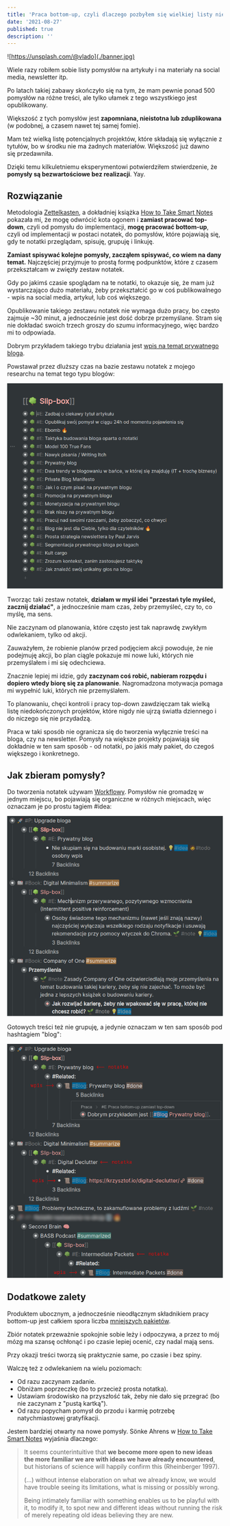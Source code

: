 ```yaml
---
title: 'Praca bottom-up, czyli dlaczego pozbyłem się wielkiej listy niedowiezionych pomysłów i zacząłem robić notatki'
date: '2021-08-27'
published: true
description: ''
---
```


![https://unsplash.com/@vlado](./banner.jpg)

Wiele razy robiłem sobie listy pomysłów na artykuły i na materiały na social media, newsletter itp.

Po latach takiej zabawy skończyło się na tym, że mam pewnie ponad 500 pomysłów na różne treści, ale tylko ułamek z tego wszystkiego jest opublikowany.

Większość z tych pomysłów jest **zapomniana, nieistotna lub zduplikowana** (w podobnej, a czasem nawet tej samej fomie).

Mam też wielką listę potencjalnych projektów, które składają się wyłącznie z tytułów, bo w środku nie ma żadnych materiałów. Większość już dawno się przedawniła.

Dzięki temu kilkuletniemu eksperymentowi potwierdziłem stwierdzenie, że **pomysły są bezwartościowe bez realizacji**. Yay.

## Rozwiązanie

Metodologia [Zettelkasten](https://en.wikipedia.org/wiki/Zettelkasten), a dokładniej książka [How to Take Smart Notes](https://www.goodreads.com/book/show/34507927-how-to-take-smart-notes) pokazała mi, że mogę odwrócić kota ogonem i **zamiast pracować top-down**, czyli od pomysłu do implementacji, **mogę pracować bottom-up**, czyli od implementacji w postaci notatek, do pomysłów, które pojawiają się, gdy te notatki przeglądam, spisuję, grupuję i linkuję.

**Zamiast spisywać kolejne pomysły, zacząłem spisywać, co wiem na dany temat.** Najczęściej przyjmuje to prostą formę podpunktów, które z czasem przekształcam w zwięzły zestaw notatek.

Gdy po jakimś czasie spoglądam na te notatki, to okazuje się, że mam już wystarczająco dużo materiału, żeby przekształcić go w coś publikowalnego - wpis na social media, artykuł, lub coś większego.

Opublikowanie takiego zestawu notatek nie wymaga dużo pracy, bo często zajmuje ~30 minut, a jednocześnie jest dość dobrze przemyślane. Stram się nie dokładać swoich trzech groszy do szumu informacyjnego, więc bardzo mi to odpowiada.

Dobrym przykładem takiego trybu działania jest [wpis na temat prywatnego bloga](/prywatny-blog/).

Powstawał przez dluższy czas na bazie zestawu notatek z mojego researchu na temat tego typu blogów:

![Zestaw Notatek](./zestaw-notatek.png)

Tworząc taki zestaw notatek, **działam w myśl idei "przestań tyle myśleć, zacznij działać"**, a jednocześnie mam czas, żeby przemyśleć, czy to, co myślę, ma sens.

Nie zaczynam od planowania, które często jest tak naprawdę zwykłym odwlekaniem, tylko od akcji.

Zauważyłem, że robienie planów przed podjęciem akcji powoduje, że nie podejmuję akcji, bo plan ciągle pokazuje mi nowe luki, których nie przemyślałem i mi się odechciewa.

Znacznie lepiej mi idzie, gdy **zaczynam coś robić, nabieram rozpędu i dopiero wtedy biorę się za planowanie**. Nagromadzona motywacja pomaga mi wypełnić luki, których nie przemyślałem.

To planowaniu, chęci kontroli i pracy top-down zawdzięczam tak wielką listę niedokończonych projektów, które nigdy nie ujrzą światła dziennego i do niczego się nie przydadzą.

Praca w taki sposób nie ogranicza się do tworzenia wyłącznie treści na bloga, czy na newsletter. Pomysły na większe projekty pojawiają się dokładnie w ten sam sposób - od notatki, po jakiś mały pakiet, do czegoś większego i konkretnego.

## Jak zbieram pomysły?

Do tworzenia notatek używam [Workflowy](https://workflowy.com). Pomysłów nie gromadzę w jednym miejscu, bo pojawiają się organiczne w różnych miejscach, więc oznaczam je po prostu tagiem #idea:

![Pomysł](./idea.png)

Gotowych treści też nie grupuję, a jedynie oznaczam w ten sam sposób pod hashtagiem "blog":

![Wpis](./blog.png)

## Dodatkowe zalety

Produktem ubocznym, a jednocześnie nieodłącznym składnikiem pracy bottom-up jest całkiem spora liczba [mniejszych pakietów](/pakiety/).

Zbiór notatek przeważnie spokojnie sobie leży i odpoczywa, a przez to mój mózg ma szansę ochłonąć i po czasie lepiej ocenić, czy nadal mają sens.

Przy okazji treści tworzą się praktycznie same, po czasie i bez spiny.

Walczę też z odwlekaniem na wielu poziomach:

- Od razu zaczynam zadanie.
- Obniżam poprzeczkę (bo to przecież prosta notatka).
- Ustawiam środowisko na przyszłość tak, żeby nie dało się przegrać (bo nie zaczynam z "pustą kartką").
- Od razu popycham pomysł do przodu i karmię potrzebę natychmiastowej gratyfikacji.

Jestem bardziej otwarty na nowe pomysły. Sönke Ahrens w [How to Take Smart Notes](https://www.goodreads.com/book/show/34507927-how-to-take-smart-notes) wyjaśnia dlaczego:

> It seems counterintuitive that **we become more open to new ideas the more familiar we are with ideas we have already encountered**, but historians of science will happily confirm this (Rheinberger 1997).
>
>  (...) without intense elaboration on what we already know, we would have trouble seeing its limitations, what is missing or possibly wrong.
>
> Being intimately familiar with something enables us to be playful with it, to modify it, to spot new and different ideas without running the risk of merely repeating old ideas believing they are new.
